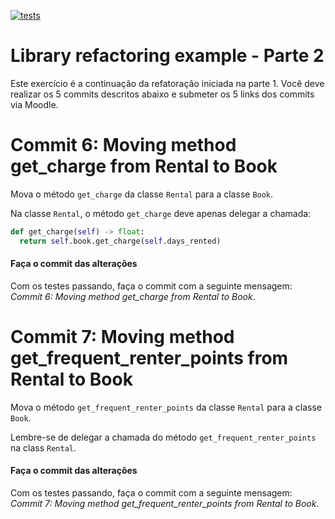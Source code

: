 [![tests](https://github.com/andrehora/library/actions/workflows/tests.yml/badge.svg)](https://github.com/andrehora/library/actions/workflows/tests.yml)

# Library refactoring example - Parte 2

Este exercício é a continuação da refatoração iniciada na parte 1.
Você deve realizar os 5 commits descritos abaixo e submeter os 5 links dos commits via Moodle.

# Commit 6: Moving method get_charge from Rental to Book

Mova o método `get_charge` da classe `Rental` para a classe `Book`.

Na classe `Rental`, o método `get_charge` deve apenas delegar a chamada:

```python
def get_charge(self) -> float:                
  return self.book.get_charge(self.days_rented)
```

#### Faça o commit das alterações
Com os testes passando, faça o commit com a seguinte mensagem: *Commit 6: Moving method get_charge from Rental to Book*.

# Commit 7: Moving method get_frequent_renter_points from Rental to Book

Mova o método `get_frequent_renter_points` da classe `Rental` para a classe `Book`.

Lembre-se de delegar a chamada do método `get_frequent_renter_points` na class `Rental`. 

#### Faça o commit das alterações
Com os testes passando, faça o commit com a seguinte mensagem: *Commit 7: Moving method get_frequent_renter_points from Rental to Book*.
